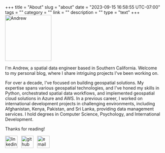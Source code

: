 +++
title = "About"
slug = "about"
date = "2023-09-15 16:58:55 UTC-07:00"
tags = ""
category = ""
link = ""
description = ""
type = "text"
+++
<img src="/selfi.png" alt="Andrew" width="150"/>

I'm Andrew, a spatial data engineer based in Southern California.
Welcome to my personal blog, where I share intriguing projects I've been working on.

For over a decade, I've focused on building geospatial solutions.
My expertise spans various geospatial technologies, and I've honed my skills in Python,
orchestrated spatial data workflows, and implemented geospatial cloud solutions in Azure and AWS.
In a previous career, I worked on international development projects in
challenging environments, including Afghanistan, Kenya, Pakistan, and Sri
Lanka, providing data management services.
I hold degrees in Computer Science, Psychology, and International Development.

Thanks for reading!


[<img src="/linkedin_icon.png" alt="linkedin" width="40"/>](https://www.linkedin.com/in/andrewross44/)
&nbsp;
[<img src="/github_icon.png" alt="github" width="40"/>](https://github.com/44digits)
&nbsp;
<a href="#" data-contact="YmxvZ0A0NGRpZ2l0cy5jb20=" onfocus="this.href = 'mailto:' + atob(this.dataset.contact)" >
<img src="/mail_icon.png" alt="email" width="40"/>
</a>
